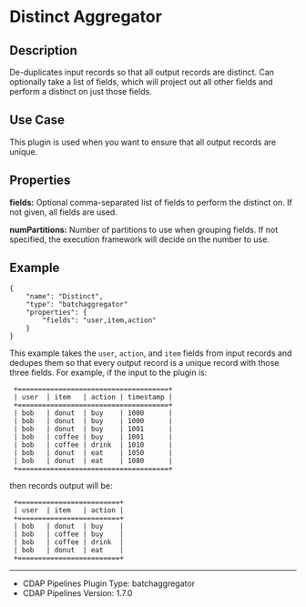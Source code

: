 # Distinct Aggregator

Description
-----------
De-duplicates input records so that all output records are distinct.
Can optionally take a list of fields, which will project out all other fields and perform a distinct on just those fields.


Use Case
--------
This plugin is used when you want to ensure that all output records are unique.


Properties
----------
**fields:** Optional comma-separated list of fields to perform the distinct on. If not given, all fields are used.

**numPartitions:** Number of partitions to use when grouping fields. If not specified, the execution
framework will decide on the number to use.

Example
-------

    {
        "name": "Distinct",
        "type": "batchaggregator"
        "properties": {
            "fields": "user,item,action"
        }
    }


This example takes the ``user``, ``action``, and ``item`` fields from input records and dedupes them so that every
output record is a unique record with those three fields. For example, if the input to the plugin is:

     +=====================================+
     | user  | item   | action | timestamp |
     +=====================================+
     | bob   | donut  | buy    | 1000      |
     | bob   | donut  | buy    | 1000      |
     | bob   | donut  | buy    | 1001      |
     | bob   | coffee | buy    | 1001      |
     | bob   | coffee | drink  | 1010      |
     | bob   | donut  | eat    | 1050      |
     | bob   | donut  | eat    | 1080      |
     +=====================================+

then records output will be:

     +=========================+
     | user  | item   | action |
     +=========================+
     | bob   | donut  | buy    |
     | bob   | coffee | buy    |
     | bob   | coffee | drink  |
     | bob   | donut  | eat    |
     +=========================+

---
- CDAP Pipelines Plugin Type: batchaggregator
- CDAP Pipelines Version: 1.7.0
